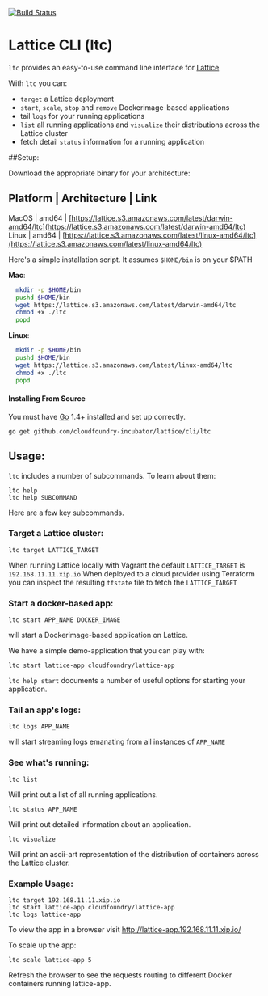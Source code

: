 [![Build Status](https://travis-ci.org/pivotal-cf-experimental/lattice-cli.svg?branch=master)](https://travis-ci.org/pivotal-cf-experimental/lattice-cli)

# Lattice CLI (ltc)

`ltc` provides an easy-to-use command line interface for [Lattice](https://github.com/pivotal-cf-experimental/lattice)

With `ltc` you can:

- `target` a Lattice deployment
- `start`, `scale`, `stop` and `remove` Dockerimage-based applications
- tail `logs` for your running applications
- `list` all running applications and `visualize` their distributions across the Lattice cluster
- fetch detail `status` information for a running application

##Setup:

Download the appropriate binary for your architecture:

Platform | Architecture | Link
-------------------------------
MacOS | amd64 | [https://lattice.s3.amazonaws.com/latest/darwin-amd64/ltc](https://lattice.s3.amazonaws.com/latest/darwin-amd64/ltc)
Linux | amd64 | [https://lattice.s3.amazonaws.com/latest/linux-amd64/ltc](https://lattice.s3.amazonaws.com/latest/linux-amd64/ltc)

Here's a simple installation script.  It assumes `$HOME/bin` is on your $PATH

**Mac**:
```bash
  mkdir -p $HOME/bin
  pushd $HOME/bin
  wget https://lattice.s3.amazonaws.com/latest/darwin-amd64/ltc
  chmod +x ./ltc
  popd
```

**Linux**:
```bash
  mkdir -p $HOME/bin
  pushd $HOME/bin
  wget https://lattice.s3.amazonaws.com/latest/linux-amd64/ltc
  chmod +x ./ltc
  popd
```

#### Installing From Source

You must have [Go](https://golang.org) 1.4+ installed and set up correctly.

```
go get github.com/cloudfoundry-incubator/lattice/cli/ltc
```

## Usage:

`ltc` includes a number of subcommands.  To learn about them:

```
ltc help
ltc help SUBCOMMAND
```

Here are a few key subcommands.

### Target a Lattice cluster:

```
ltc target LATTICE_TARGET
```

When running Lattice locally with Vagrant the default `LATTICE_TARGET` is `192.168.11.11.xip.io`
When deployed to a cloud provider using Terraform you can inspect the resulting `tfstate` file to fetch the `LATTICE_TARGET`

### Start a docker-based app:

```
ltc start APP_NAME DOCKER_IMAGE
```

will start a Dockerimage-based application on Lattice.

We have a simple demo-application that you can play with:

```
ltc start lattice-app cloudfoundry/lattice-app
```

`ltc help start` documents a number of useful options for starting your application.

### Tail an app's logs:

```
ltc logs APP_NAME
```

will start streaming logs emanating from all instances of `APP_NAME`

### See what's running:

```
ltc list
```

Will print out a list of all running applications.

```
ltc status APP_NAME
```

Will print out detailed information about an application.

```
ltc visualize
```

Will print an ascii-art representation of the distribution of containers across the Lattice cluster.

### Example Usage:

    ltc target 192.168.11.11.xip.io
    ltc start lattice-app cloudfoundry/lattice-app
    ltc logs lattice-app

To view the app in a browser visit http://lattice-app.192.168.11.11.xip.io/

To scale up the app:

    ltc scale lattice-app 5

Refresh the browser to see the requests routing to different Docker containers running lattice-app.
